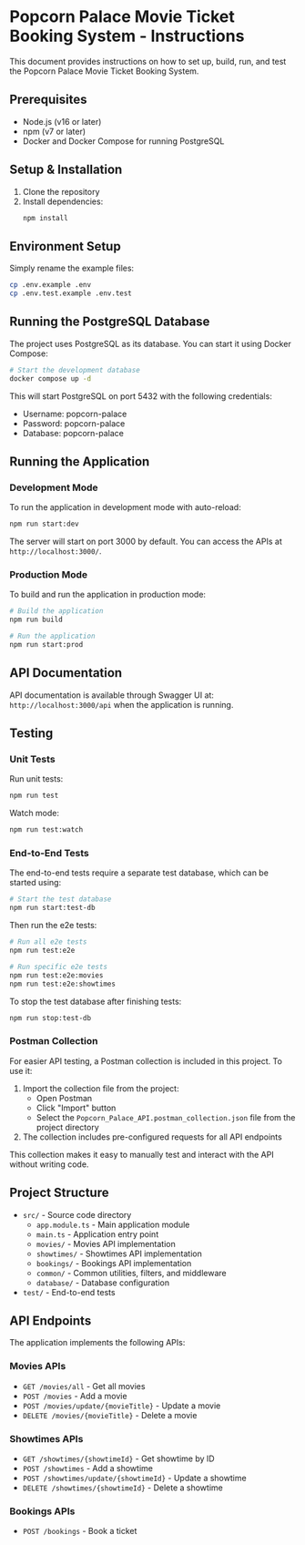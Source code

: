 # Popcorn Palace Movie Ticket Booking System - Instructions

This document provides instructions on how to set up, build, run, and test the Popcorn Palace Movie Ticket Booking System.

## Prerequisites

- Node.js (v16 or later)
- npm (v7 or later)
- Docker and Docker Compose for running PostgreSQL

## Setup & Installation

1. Clone the repository
2. Install dependencies:
   ```bash
   npm install
   ```

## Environment Setup

Simply rename the example files:

```bash
cp .env.example .env
cp .env.test.example .env.test
```

## Running the PostgreSQL Database

The project uses PostgreSQL as its database. You can start it using Docker Compose:

```bash
# Start the development database
docker compose up -d
```

This will start PostgreSQL on port 5432 with the following credentials:

- Username: popcorn-palace
- Password: popcorn-palace
- Database: popcorn-palace

## Running the Application

### Development Mode

To run the application in development mode with auto-reload:

```bash
npm run start:dev
```

The server will start on port 3000 by default. You can access the APIs at `http://localhost:3000/`.

### Production Mode

To build and run the application in production mode:

```bash
# Build the application
npm run build

# Run the application
npm run start:prod
```

## API Documentation

API documentation is available through Swagger UI at:
`http://localhost:3000/api` when the application is running.

## Testing

### Unit Tests

Run unit tests:

```bash
npm run test
```

Watch mode:

```bash
npm run test:watch
```

### End-to-End Tests

The end-to-end tests require a separate test database, which can be started using:

```bash
# Start the test database
npm run start:test-db
```

Then run the e2e tests:

```bash
# Run all e2e tests
npm run test:e2e

# Run specific e2e tests
npm run test:e2e:movies
npm run test:e2e:showtimes
```

To stop the test database after finishing tests:

```bash
npm run stop:test-db
```

### Postman Collection

For easier API testing, a Postman collection is included in this project. To use it:

1. Import the collection file from the project:
   - Open Postman
   - Click "Import" button
   - Select the `Popcorn_Palace_API.postman_collection.json` file from the project directory
2. The collection includes pre-configured requests for all API endpoints

This collection makes it easy to manually test and interact with the API without writing code.

## Project Structure

- `src/` - Source code directory
  - `app.module.ts` - Main application module
  - `main.ts` - Application entry point
  - `movies/` - Movies API implementation
  - `showtimes/` - Showtimes API implementation
  - `bookings/` - Bookings API implementation
  - `common/` - Common utilities, filters, and middleware
  - `database/` - Database configuration
- `test/` - End-to-end tests

## API Endpoints

The application implements the following APIs:

### Movies APIs

- `GET /movies/all` - Get all movies
- `POST /movies` - Add a movie
- `POST /movies/update/{movieTitle}` - Update a movie
- `DELETE /movies/{movieTitle}` - Delete a movie

### Showtimes APIs

- `GET /showtimes/{showtimeId}` - Get showtime by ID
- `POST /showtimes` - Add a showtime
- `POST /showtimes/update/{showtimeId}` - Update a showtime
- `DELETE /showtimes/{showtimeId}` - Delete a showtime

### Bookings APIs

- `POST /bookings` - Book a ticket
